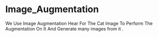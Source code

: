 # Image_Augmentation
We Use Image Augmentation Hear For The Cat Image To Perform The Augmentation On It And Generate many images from it .
